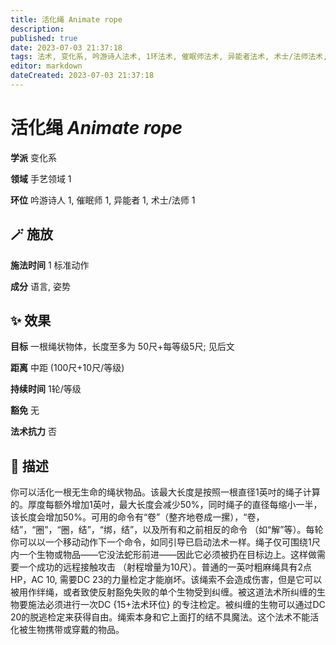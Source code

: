 ```yaml
---
title: 活化绳 Animate rope
description: 
published: true
date: 2023-07-03 21:37:18
tags: 法术, 变化系, 吟游诗人法术, 1环法术, 催眠师法术, 异能者法术, 术士/法师法术, 手艺领域
editor: markdown
dateCreated: 2023-07-03 21:37:18
---
```


# **活化绳** *Animate rope*

**学派** 变化系 

**领域** 手艺领域 1

**环位** 吟游诗人 1, 催眠师 1, 异能者 1, 术士/法师 1

## 🪄 施放

**施法时间** 1 标准动作

**成分** 语言, 姿势

## ✨ 效果 

**目标** 一根绳状物体，长度至多为 50尺+每等级5尺; 见后文 

**距离** 中距 (100尺+10尺/等级)  

**持续时间** 1轮/等级 

**豁免** 无

**法术抗力** 否

## 📖 描述

你可以活化一根无生命的绳状物品。该最大长度是按照一根直径1英吋的绳子计算的。厚度每额外增加1英吋，最大长度会减少50%，同时绳子的直径每缩小一半，该长度会增加50%。可用的命令有“卷”（整齐地卷成一摞），“卷，结”，“圈”，“圈，结”，“绑，结”，以及所有和之前相反的命令 （如“解”等）。每轮你可以以一个移动动作下一个命令，如同引导已启动法术一样。绳子仅可围绕1尺内一个生物或物品——它没法蛇形前进——因此它必须被扔在目标边上。这样做需要一个成功的远程接触攻击 （射程增量为10尺）。普通的一英吋粗麻绳具有2点HP，AC 10, 需要DC 23的力量检定才能崩坏。该绳索不会造成伤害，但是它可以被用作绊绳，或者致使反射豁免失败的单个生物受到纠缠。被这道法术所纠缠的生物要施法必须进行一次DC {15+法术环位} 的专注检定。被纠缠的生物可以通过DC 20的脱逃检定来获得自由。绳索本身和它上面打的结不具魔法。这个法术不能活化被生物携带或穿戴的物品。
    
